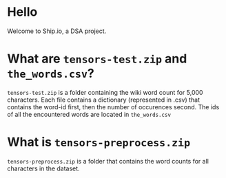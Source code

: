 # Hello
Welcome to Ship.io, a DSA project.

# What are `tensors-test.zip` and `the_words.csv`?

`tensors-test.zip` is a folder containing the wiki word count for 5,000 characters. Each file contains a dictionary (represented in .csv)
that contains the word-id first, then the number of occurences second.
The ids of all the encountered words are located in `the_words.csv` 

# What is `tensors-preprocess.zip`

`tensors-preprocess.zip` is a folder that contains the word counts for all characters in the dataset.
